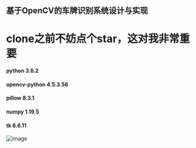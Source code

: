 ## 基于OpenCV的车牌识别系统设计与实现
# __clone之前不妨点个star，这对我非常重要__

#### python 3.6.2
#### opencv-python 4.5.3.56
#### pillow 8.3.1
#### numpy 1.19.5
#### tk 8.6.11
![image](https://user-images.githubusercontent.com/31680619/167295765-2360d52d-f55b-46a4-8f9c-7c0a1302a3c5.png)
